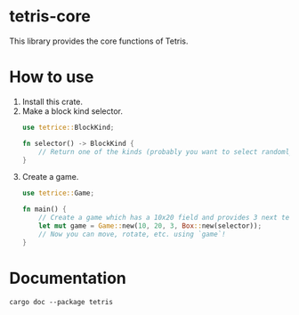 # tetris-core

This library provides the core functions of Tetris.

# How to use

1. Install this crate.
2. Make a block kind selector.
   ```rust
   use tetrice::BlockKind;

   fn selector() -> BlockKind {
       // Return one of the kinds (probably you want to select randomly)
   }
   ```
3. Create a game.
   ```rust
   use tetrice::Game;

   fn main() {
       // Create a game which has a 10x20 field and provides 3 next tetriminos
       let mut game = Game::new(10, 20, 3, Box::new(selector));
       // Now you can move, rotate, etc. using `game`!
   }
   ```

# Documentation

```shell
cargo doc --package tetris
```
